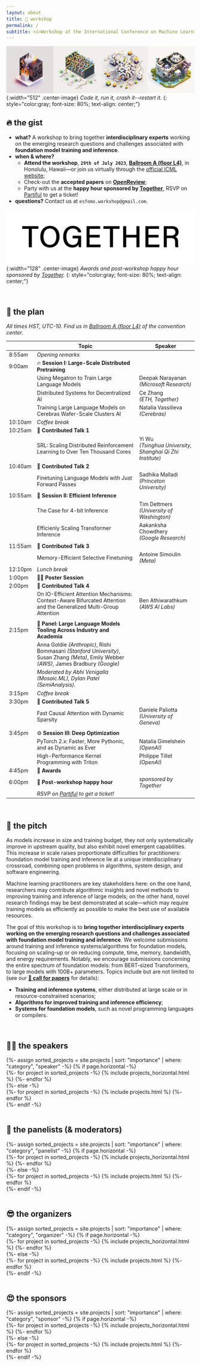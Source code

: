 ```yaml
---
layout: about
title: 🏡 workshop
permalink: /
subtitle: <i>Workshop at the International Conference on Machine Learning (ICML) 2023.</i>
---
```


![Banner](assets/img/banner.png){:width="512" .center-image}
*Code it, run it, crash it--restart it.*
{: style="color:gray; font-size: 80%; text-align: center;"}

## 🔥 the gist
* **what?** A workshop to bring together **interdisciplinary experts** working on the emerging research questions and challenges associated with **foundation model training and inference**.
* **when & where?**
  * **Attend the workshop**, **`29th of July 2023`**, **[Ballroom A (floor L4)](https://map.concept3d.com/?id=1107#!m/242756)**, in Honolulu, Hawaii—or join us virtually through the [official ICML website](https://icml.cc);
  * Check-out the **accepted papers** on **[OpenReview](https://openreview.net/group?id=ICML.cc/2023/Workshop/ES-FoMO)**;
  * Party with us at the **happy hour sponsored by [Together](https://together.ai)**, RSVP on [Partiful](https://partiful.com/e/h4AW66So2V7DOysQxNkX) to get a ticket!
* **questions?** Contact us at `esfomo.workshop@gmail.com`.
  
![Banner](assets/img/together-small.png){:width="128" .center-image}
*Awards and post-workshop happy hour sponsored by [Together](https://together.ai).*
{: style="color:gray; font-size: 80%; text-align: center;"}

<br>

## 📆 the plan
*All times HST, UTC-10. Find us in [Ballroom A (floor L4)](https://map.concept3d.com/?id=1107#!m/242756) of the convention center.*

|         | Topic                                                                                                                                     | Speaker                                                         |
| ------- | ----------------------------------------------------------------------------------------------------------------------------------------- | --------------------------------------------------------------- |
| 8:55am  | *Opening remarks*                                                                                                                         |                                                                 |
| 9:00am  | 🔥 **Session I: Large-Scale Distributed Pretraining**                                                                                     |                                                                 |
|         | Using Megatron to Train Large Language Models                                                                                             | Deepak Narayanan <br> *(Microsoft Research)*                    |
|         | Distributed Systems for Decentralized AI                                                                                                  | Ce Zhang <br> *(ETH, Together)*                                 |
|         | Training Large Language Models on Cerebras Wafer-Scale Clusters AI                                                                                                  | Natalia Vassilieva <br> *(Cerebras)*                                 |
| 10:10am | *Coffee break*                                                                                                                            |                                                                 |
| 10:25am | 🎤 **Contributed Talk 1**                                                                                                                 |                                                                 |
|         | SRL: Scaling Distributed Reinforcement Learning to Over Ten Thousand Cores                                                                | Yi Wu   <br> *(Tsinghua University, Shanghai Qi Zhi Institute)* |
| 10:40am | 🎤 **Contributed Talk 2**                                                                                                                 |                                                                 |
|         | Finetuning Language Models with Just Forward Passes                                                                                       | Sadhika Malladi <br> *(Princeton University)*                   |
| 10:55am | 🚀 **Session II: Efficient Inference**                                                                                                    |                                                                 |
|         | The Case for 4-bit Inference                                                                                                              | Tim Dettmers <br> *(University of Washington)*                  |
|         | Efficienly Scaling Transformer Inference                                                                                                  | Aakanksha Chowdhery <br> *(Google Research)*                    |
| 11:55am | 🎤 **Contributed Talk 3**                                                                                                                 |                                                                 |
|         | Memory-Efficient Selective Finetuning                                                                                                     | Antoine Simoulin <br> *(Meta)*                                  |
| 12:10pm | *Lunch break*                                                                                                                             |                                                                 |
| 1:00pm  | 🧑‍🎓 **Poster Session**                                                                                                                  |                                                                 |
| 2:00pm  | 🎤 **Contributed Talk 4**                                                                                                                 |                                                                 |
|         | On IO-Efficient Attention Mechanisms: Context-Aware Bifurcated Attention and the Generalized Multi-Group Attention                        | Ben Athiwarathkum<br> *(AWS AI Labs)*                           |
|         |                                                                                                                                           |                                                                 |
| 2:15pm  | 💬 **Panel: Large Language Models Tooling Across Industry and Academia**                                                                  |                                                                 |
|         | Anna Goldie *(Anthropic)*, Rishi Bommasani *(Stanford University)*, Susan Zhang *(Meta)*, Emily Webber *(AWS)*, James Bradbury *(Google)* |                                                                 |
|         | *Moderated by Abhi Venigalla (Mosaic.ML), Dylan Patel (SemiAnalysis).*                                                                    |                                                                 |
| 3:15pm  | *Coffee break*                                                                                                                            |                                                                 |
| 3:30pm  | 🎤 **Contributed Talk 5**                                                                                                                 |                                                                 |
|         | Fast Causal Attention with Dynamic Sparsity                                                                                               | Daniele Paliotta <br> *(University of Geneva)*                  |
|         |                                                                                                                                           |                                                                 |
| 3:45pm  | ⚙️ **Session III: Deep Optimization**                                                                                                     |                                                                 |
|         | PyTorch 2.x: Faster, More Pythonic, and as Dynamic as Ever                                                                                | Natalia Gimelshein <br> *(OpenAI)*                              |
|         | High-Performance Kernel Programming with Triton                                                                                           | Philippe Tillet <br> *(OpenAI)*                                 |
| 4:45pm  | 🏅 **Awards**                                                                                                                             |                                                                 |
| 6:00pm  | 🎉 **Post-workshop happy hour**                                                                                                           | *sponsored by Together*                                         |
|         | *RSVP on [Partiful](https://partiful.com/e/h4AW66So2V7DOysQxNkX) to get a ticket!*                                                          |                                                                 |

<br>

## 🦾 the pitch

As models increase in size and training budget, they not only systematically improve in upstream quality, but also exhibit novel emergent capabilities. This increase in scale raises proportionate difficulties for practitioners: foundation model training and inference lie at a unique interdisciplinary crossroad, combining open problems in algorithms, system design, and software engineering. 

Machine learning practitioners are key stakeholders here: on the one hand, researchers may contribute algorithmic insights and novel methods to improving training and inference of large models; on the other hand, novel research findings may be best demonstrated at scale—which may require training models as efficiently as possible to make the best use of available resources. 

The goal of this workshop is to **bring together interdisciplinary experts working on the emerging research questions and challenges associated with foundation model training and inference**. We welcome submissions around training and inference systems/algorithms for foundation models, focusing on scaling-up or on reducing compute, time, memory, bandwidth, and energy requirements. Notably, we encourage submissions concerning the entire spectrum of foundation models: from BERT-sized Transformers, to large models with 100B+ parameters. Topics include but are not limited to (see our [**📝 call for papers**](/call/) for details): 
* **Training and inference systems**, either distributed at large scale or in resource-constrained scenarios;
* **Algorithms for improved training and inference efficiency**;
* **Systems for foundation models**, such as novel programming languages or compilers. 

<br>

## 🧑‍🏫 the speakers

<div class="projects">
  {%- assign sorted_projects = site.projects | sort: "importance" | where: "category", "speaker" -%}
  <!-- Generate cards for each project -->
  {% if page.horizontal -%}
  <div class="container">
    <div class="row row-cols-2">
    {%- for project in sorted_projects -%}
      {% include projects_horizontal.html %}
    {%- endfor %}
    </div>
  </div>
  {%- else -%}
  <div class="grid">
    {%- for project in sorted_projects -%}
      {% include projects.html %}
    {%- endfor %}
  </div>
  {%- endif -%}
</div>

<br>

## 💬 the panelists (& moderators)

<div class="projects">
  {%- assign sorted_projects = site.projects | sort: "importance" | where: "category", "panelist" -%}
  <!-- Generate cards for each project -->
  {% if page.horizontal -%}
  <div class="container">
    <div class="row row-cols-2">
    {%- for project in sorted_projects -%}
      {% include projects_horizontal.html %}
    {%- endfor %}
    </div>
  </div>
  {%- else -%}
  <div class="grid">
    {%- for project in sorted_projects -%}
      {% include projects.html %}
    {%- endfor %}
  </div>
  {%- endif -%}
</div>

<br>

## 😎 the organizers

<div class="projects">
  {%- assign sorted_projects = site.projects | sort: "importance" | where: "category", "organizer" -%}
  <!-- Generate cards for each project -->
  {% if page.horizontal -%}
  <div class="container">
    <div class="row row-cols-2">
    {%- for project in sorted_projects -%}
      {% include projects_horizontal.html %}
    {%- endfor %}
    </div>
  </div>
  {%- else -%}
  <div class="grid">
    {%- for project in sorted_projects -%}
      {% include projects.html %}
    {%- endfor %}
  </div>
  {%- endif -%}
</div>


<br>

## 😍 the sponsors 

<div class="projects">
  {%- assign sorted_projects = site.projects | sort: "importance" | where: "category", "sponsor" -%}
  <!-- Generate cards for each project -->
  {% if page.horizontal -%}
  <div class="container">
    <div class="row row-cols-2">
    {%- for project in sorted_projects -%}
      {% include projects_horizontal.html %}
    {%- endfor %}
    </div>
  </div>
  {%- else -%}
  <div class="grid">
    {%- for project in sorted_projects -%}
      {% include projects.html %}
    {%- endfor %}
  </div>
  {%- endif -%}
</div>
